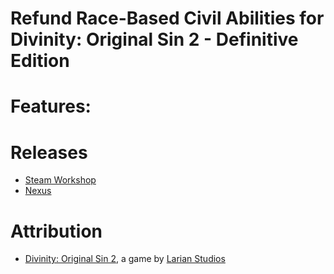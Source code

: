 Refund Race-Based Civil Abilities for Divinity: Original Sin 2 - Definitive Edition
=======

# Features:

# Releases
* [Steam Workshop]() 
* [Nexus]()

# Attribution
- [Divinity: Original Sin 2](http://store.steampowered.com/app/435150/Divinity_Original_Sin_2/), a game by [Larian Studios](http://larian.com/)

